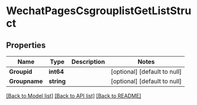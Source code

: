 # WechatPagesCsgrouplistGetListStruct

## Properties
Name | Type | Description | Notes
------------ | ------------- | ------------- | -------------
**Groupid** | **int64** |  | [optional] [default to null]
**Groupname** | **string** |  | [optional] [default to null]

[[Back to Model list]](../README.md#documentation-for-models) [[Back to API list]](../README.md#documentation-for-api-endpoints) [[Back to README]](../README.md)


